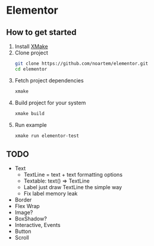 # Elementor

## How to get started

1. Install [XMake](https://xmake.io)
2. Clone project
    ```bash
    git clone https://github.com/noartem/elementor.git
    cd elementor
    ```
3. Fetch project dependencies
    ```bash
    xmake
    ```
4. Build project for your system
    ```bash
    xmake build
    ```
5. Run example
    ```bash
    xmake run elementor-test
    ```

## TODO

* Text
    * TextLine = text + text formatting options
    * Textable: text() => TextLine
    * Label just draw TextLine the simple way
    * Fix label memory leak
* Border
* Flex Wrap
* Image?
* BoxShadow?
* Interactive, Events
* Button
* Scroll
